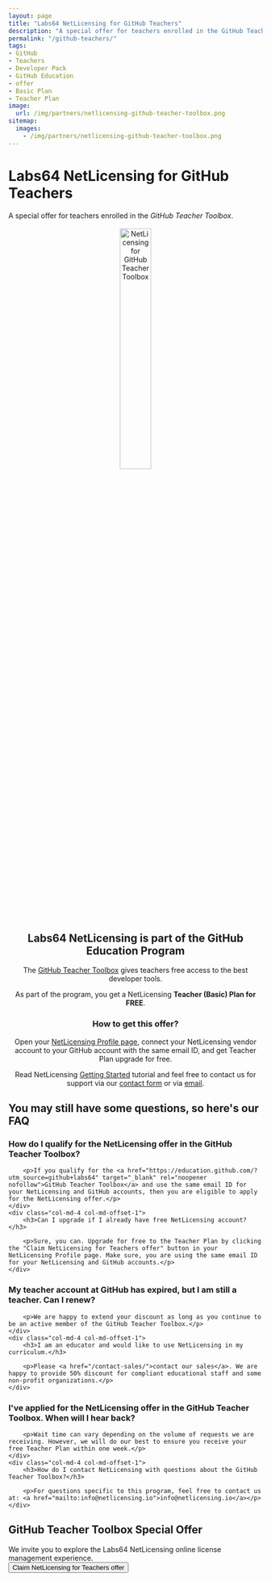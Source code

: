 ```yaml
---
layout: page
title: "Labs64 NetLicensing for GitHub Teachers"
description: "A special offer for teachers enrolled in the GitHub Teacher Toolbox"
permalink: "/github-teachers/"
tags:
- GitHub
- Teachers
- Developer Pack
- GitHub Education
- offer
- Basic Plan
- Teacher Plan
image:
  url: /img/partners/netlicensing-github-teacher-toolbox.png
sitemap:
  images:
    - /img/partners/netlicensing-github-teacher-toolbox.png
---
```


<div class="row NL_banner">
    <div class="col-md-6 col-md-offset-3 NL_about_page">
        <h1>Labs64 NetLicensing for GitHub Teachers</h1>
        <span>A special offer for teachers enrolled in the <i>GitHub Teacher Toolbox</i>.</span><br/><br/>
    </div>
</div>

<div class="row NL_block" style="text-align:center;">
    <img src="{{ '/img/partners/netlicensing-github-teacher-toolbox.png' | prepend: site.baseurl | prepend: site.url }}" alt="NetLicensing for GitHub Teacher Toolbox" width="35%">
        <h2 class="col-md-12">Labs64 NetLicensing is part of the GitHub Education Program</h2>
        <p>The <a href="https://education.github.com/?utm_source=github+labs64" target="_blank" rel="noopener nofollow">GitHub Teacher Toolbox</a> gives teachers free access to the best developer tools.</p>
        <p>As part of the program, you get a NetLicensing <strong>Teacher (Basic) Plan for FREE</strong>.</p>
        <h3 class="col-md-12">How to get this offer?</h3>
        <p>Open your <a href="https://ui.netlicensing.io/#/profile">NetLicensing Profile page</a>, connect your NetLicensing vendor account to your GitHub account with the same email ID, and get Teacher Plan upgrade for free.</p>
        <p>Read NetLicensing <a href="/getting-started/">Getting Started</a> tutorial and feel free to contact us for support via our <a href="/contact/">contact form</a> or via <a href="mailto:info@netlicensing.io">email</a>.</p>
</div>

<div id="faq" class="row NL_block">
    <h2 class="col-md-12">You may still have some questions, so here's our FAQ</h2>
</div>

<div class="row NL_FAQ">
    <div class="col-md-5 col-md-offset-1">
        <h3>How do I qualify for the NetLicensing offer in the GitHub Teacher Toolbox?</h3>

        <p>If you qualify for the <a href="https://education.github.com/?utm_source=github+labs64" target="_blank" rel="noopener nofollow">GitHub Teacher Toolbox</a> and use the same email ID for your NetLicensing and GitHub accounts, then you are eligible to apply for the NetLicensing offer.</p>
    </div>
    <div class="col-md-4 col-md-offset-1">
        <h3>Can I upgrade if I already have free NetLicensing account?</h3>

        <p>Sure, you can. Upgrade for free to the Teacher Plan by clicking the "Claim NetLicensing for Teachers offer" button in your NetLicensing Profile page. Make sure, you are using the same email ID for your NetLicensing and GitHub accounts.</p>
    </div>
</div>

<div class="row NL_FAQ">
    <div class="col-md-5 col-md-offset-1">
        <h3>My teacher account at GitHub has expired, but I am still a teacher. Can I renew?</h3>

        <p>We are happy to extend your discount as long as you continue to be an active member of the GitHub Teacher Toolbox.</p>
    </div>
    <div class="col-md-4 col-md-offset-1">
        <h3>I am an educator and would like to use NetLicensing in my curriculum.</h3>

        <p>Please <a href="/contact-sales/">contact our sales</a>. We are happy to provide 50% discount for compliant educational staff and some non-profit organizations.</p>
    </div>
</div>

<div class="row NL_FAQ">
    <div class="col-md-5 col-md-offset-1">
        <h3>I've applied for the NetLicensing offer in the GitHub Teacher Toolbox. When will I hear back?</h3>

        <p>Wait time can vary depending on the volume of requests we are receiving. However, we will do our best to ensure you receive your free Teacher Plan within one week.</p>
    </div>
    <div class="col-md-4 col-md-offset-1">
        <h3>How do I contact NetLicensing with questions about the GitHub Teacher Toolbox?</h3>

        <p>For questions specific to this program, feel free to contact us at: <a href="mailto:info@netlicensing.io">info@netlicensing.io</a></p>
    </div>
</div>

<div class="row NL_block">
    <div class="col-md-12 NL_container">
        <div class="col-md-6 col-md-offset-3 NL_container_text">
            <h2>GitHub Teacher Toolbox Special Offer</h2>
            <span>We invite you to explore the Labs64 NetLicensing online license management experience.</span>
            <form action="https://ui.netlicensing.io/#/profile" method="GET"
                  name="NetLicensing Profile" id="profile"
                  novalidate>
                <button type="submit" class="NL_button button_main NL_dark_btn NL_wide_btn">
                    <i class="fa fa-github"></i>Claim NetLicensing for Teachers offer
                </button>
            </form>
        </div>
    </div>
</div>

